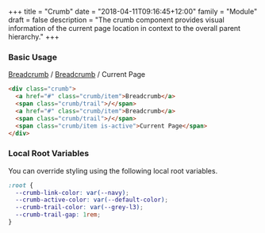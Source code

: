 +++
title = "Crumb"
date = "2018-04-11T09:16:45+12:00"
family = "Module"
draft = false
description = "The crumb component provides visual information of the current page location in context to the overall parent hierarchy."
+++

### Basic Usage

<div class="crumb margin-bottom:u2">
  <a href="#" class="crumb/item">Breadcrumb</a>
  <span class="crumb/trail">/</span>
  <a href="#" class="crumb/item">Breadcrumb</a>
  <span class="crumb/trail">/</span>
  <span class="crumb/item is-active">Current Page</span>
</div>

```html
<div class="crumb">
  <a href="#" class="crumb/item">Breadcrumb</a>
  <span class="crumb/trail">/</span>
  <a href="#" class="crumb/item">Breadcrumb</a>
  <span class="crumb/trail">/</span>
  <span class="crumb/item is-active">Current Page</span>
</div>
```

### Local Root Variables

You can override styling using the following local root variables.

```css
:root {
  --crumb-link-color: var(--navy);
  --crumb-active-color: var(--default-color);
  --crumb-trail-color: var(--grey-l3);
  --crumb-trail-gap: 1rem;
}
```
